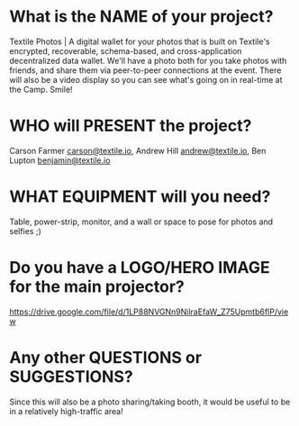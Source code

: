 # What is the NAME of your project?
Textile Photos | A digital wallet for your photos that is built on Textile's encrypted, recoverable, schema-based, and cross-application decentralized data wallet. We'll have a photo both for you take photos with friends, and share them via peer-to-peer connections at the event. There will also be a video display so you can see what's going on in real-time at the Camp. Smile!

# WHO will PRESENT the project?
Carson Farmer <carson@textile.io>, Andrew Hill <andrew@textile.io>, Ben Lupton <benjamin@textile.io>

# WHAT EQUIPMENT will you need?
Table, power-strip, monitor, and a wall or space to pose for photos and selfies ;)

# Do you have a LOGO/HERO IMAGE for the main projector?
https://drive.google.com/file/d/1LP88NVGNn9NilraEfaW_Z75Upmtb6flP/view

# Any other QUESTIONS or SUGGESTIONS?
Since this will also be a photo sharing/taking booth, it would be useful to be in a relatively high-traffic area!
